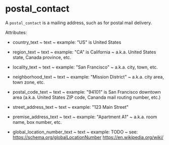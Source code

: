 # postal_contact

A `postal_contact` is a mailing address, such as for postal mail delivery.

Attributes:

* country_text ~ text ~ example: "US" is United States

* region_text ~ text ~ example: "CA" is California ~ a.k.a. United States state, Canada province, etc.

* locality_text ~ text ~ example: "San Francisco" ~ a.k.a. city, town, etc.

* neighborhood_text ~ text ~ example: "Mission District" ~ a.k.a. city area, town zone, etc.

* postal_code_text ~ text ~ example: "94101" is San Francisco downtown area (a.k.a. United States ZIP code, Cananda mail  routing number, etc.)

* street_address_text ~ text ~ example: "123 Main Street"

* premise_address_text ~ text ~ example: "Apartment A1" ~ a.k.a. room name, box number, etc.

* global_location_number_text ~ text ~ example: TODO ~ see: https://schema.org/globalLocationNumber https://en.wikipedia.org/wiki/

